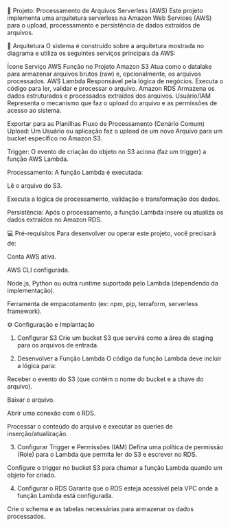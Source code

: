 

📁 Projeto: Processamento de Arquivos Serverless (AWS)
Este projeto implementa uma arquitetura serverless na Amazon Web Services (AWS) para o upload, processamento e persistência de dados extraídos de arquivos.

🚀 Arquitetura
O sistema é construído sobre a arquitetura mostrada no diagrama e utiliza os seguintes serviços principais da AWS:

Ícone	Serviço AWS	Função no Projeto
Amazon S3	Atua como o datalake para armazenar arquivos brutos (raw) e, opcionalmente, os arquivos processados.
AWS Lambda	Responsável pela lógica de negócios. Executa o código para ler, validar e processar o arquivo.
Amazon RDS	Armazena os dados estruturados e processados extraídos dos arquivos.
Usuário/IAM	Representa o mecanismo que faz o upload do arquivo e as permissões de acesso ao sistema.

Exportar para as Planilhas
Fluxo de Processamento (Cenário Comum)
Upload: Um Usuário ou aplicação faz o upload de um novo Arquivo para um bucket específico no Amazon S3.

Trigger: O evento de criação do objeto no S3 aciona (faz um trigger) a função AWS Lambda.

Processamento: A função Lambda é executada:

Lê o arquivo do S3.

Executa a lógica de processamento, validação e transformação dos dados.

Persistência: Após o processamento, a função Lambda insere ou atualiza os dados extraídos no Amazon RDS.

💻 Pré-requisitos
Para desenvolver ou operar este projeto, você precisará de:

Conta AWS ativa.

AWS CLI configurada.

Node.js, Python ou outra runtime suportada pelo Lambda (dependendo da implementação).

Ferramenta de empacotamento (ex: npm, pip, terraform, serverless framework).

⚙️ Configuração e Implantação
1. Configurar S3
Crie um bucket S3 que servirá como a área de staging para os arquivos de entrada.

2. Desenvolver a Função Lambda
O código da função Lambda deve incluir a lógica para:

Receber o evento do S3 (que contém o nome do bucket e a chave do arquivo).

Baixar o arquivo.

Abrir uma conexão com o RDS.

Processar o conteúdo do arquivo e executar as queries de inserção/atualização.

3. Configurar Trigger e Permissões (IAM)
Defina uma política de permissão (Role) para o Lambda que permita ler do S3 e escrever no RDS.

Configure o trigger no bucket S3 para chamar a função Lambda quando um objeto for criado.

4. Configurar o RDS
Garanta que o RDS esteja acessível pela VPC onde a função Lambda está configurada.

Crie o schema e as tabelas necessárias para armazenar os dados processados.
